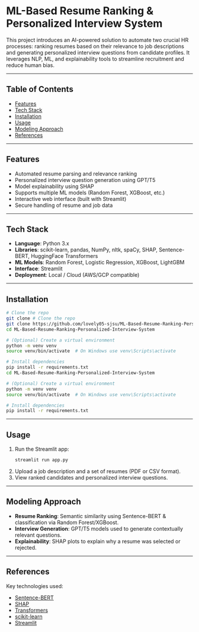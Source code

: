 # ML-Based Resume Ranking & Personalized Interview System

This project introduces an AI-powered solution to automate two crucial HR processes: ranking resumes based on their relevance to job descriptions and generating personalized interview questions from candidate profiles. It leverages NLP, ML, and explainability tools to streamline recruitment and reduce human bias.

---

## Table of Contents

- [Features](#-features)
- [Tech Stack](#-tech-stack)
- [Installation](#-installation)
- [Usage](#-usage)
- [Modeling Approach](#-modeling-approach)
- [References](#-References)

---

## Features

- Automated resume parsing and relevance ranking
- Personalized interview question generation using GPT/T5
- Model explainability using SHAP
- Supports multiple ML models (Random Forest, XGBoost, etc.)
- Interactive web interface (built with Streamlit)
- Secure handling of resume and job data

---

## Tech Stack

- **Language**: Python 3.x
- **Libraries**: scikit-learn, pandas, NumPy, nltk, spaCy, SHAP, Sentence-BERT, HuggingFace Transformers
- **ML Models**: Random Forest, Logistic Regression, XGBoost, LightGBM
- **Interface**: Streamlit
- **Deployment**: Local / Cloud (AWS/GCP compatible)

---

## Installation

```bash
# Clone the repo
git clone # Clone the repo
git clone https://github.com/lovely05-sjsu/ML-Based-Resume-Ranking-Personalized-Interview-System.git
cd ML-Based-Resume-Ranking-Personalized-Interview-System

# (Optional) Create a virtual environment
python -m venv venv
source venv/bin/activate  # On Windows use venv\Scripts\activate

# Install dependencies
pip install -r requirements.txt
cd ML-Based-Resume-Ranking-Personalized-Interview-System

# (Optional) Create a virtual environment
python -m venv venv
source venv/bin/activate  # On Windows use venv\Scripts\activate

# Install dependencies
pip install -r requirements.txt
```

---

## Usage

1. Run the Streamlit app:
   ```bash
   streamlit run app.py
   ```
2. Upload a job description and a set of resumes (PDF or CSV format).
3. View ranked candidates and personalized interview questions.

---

## Modeling Approach

- **Resume Ranking**: Semantic similarity using Sentence-BERT & classification via Random Forest/XGBoost.
- **Interview Generation**: GPT/T5 models used to generate contextually relevant questions.
- **Explainability**: SHAP plots to explain why a resume was selected or rejected.

---

## References

Key technologies used:
- [Sentence-BERT](https://arxiv.org/abs/1908.10084)
- [SHAP](https://shap.readthedocs.io)
- [Transformers](https://huggingface.co/docs/transformers)
- [scikit-learn](https://scikit-learn.org/)
- [Streamlit](https://streamlit.io/)
